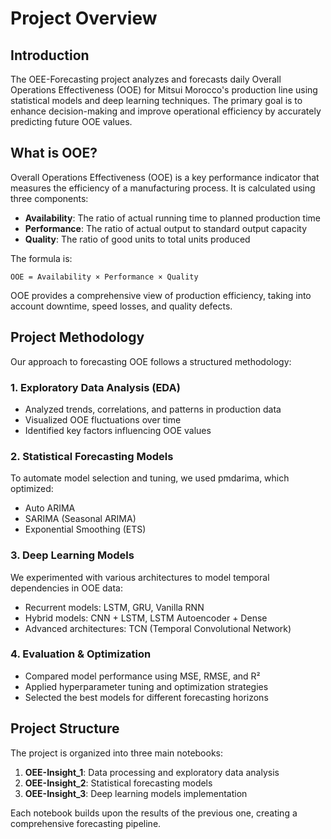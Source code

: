 # Project Overview

## Introduction

The OEE-Forecasting project analyzes and forecasts daily Overall Operations Effectiveness (OOE) for Mitsui Morocco's production line using statistical models and deep learning techniques. The primary goal is to enhance decision-making and improve operational efficiency by accurately predicting future OOE values.

## What is OOE?

Overall Operations Effectiveness (OOE) is a key performance indicator that measures the efficiency of a manufacturing process. It is calculated using three components:

- **Availability**: The ratio of actual running time to planned production time
- **Performance**: The ratio of actual output to standard output capacity
- **Quality**: The ratio of good units to total units produced

The formula is:
```
OOE = Availability × Performance × Quality
```

OOE provides a comprehensive view of production efficiency, taking into account downtime, speed losses, and quality defects.

## Project Methodology

Our approach to forecasting OOE follows a structured methodology:

### 1. Exploratory Data Analysis (EDA)

- Analyzed trends, correlations, and patterns in production data
- Visualized OOE fluctuations over time
- Identified key factors influencing OOE values

### 2. Statistical Forecasting Models

To automate model selection and tuning, we used pmdarima, which optimized:

- Auto ARIMA
- SARIMA (Seasonal ARIMA)
- Exponential Smoothing (ETS)

### 3. Deep Learning Models

We experimented with various architectures to model temporal dependencies in OOE data:

- Recurrent models: LSTM, GRU, Vanilla RNN
- Hybrid models: CNN + LSTM, LSTM Autoencoder + Dense
- Advanced architectures: TCN (Temporal Convolutional Network)

### 4. Evaluation & Optimization

- Compared model performance using MSE, RMSE, and R²
- Applied hyperparameter tuning and optimization strategies
- Selected the best models for different forecasting horizons

## Project Structure

The project is organized into three main notebooks:

1. **OEE-Insight_1**: Data processing and exploratory data analysis
2. **OEE-Insight_2**: Statistical forecasting models
3. **OEE-Insight_3**: Deep learning models implementation

Each notebook builds upon the results of the previous one, creating a comprehensive forecasting pipeline.